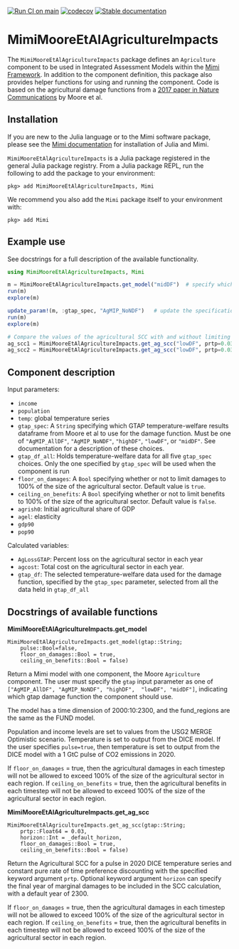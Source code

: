 [![Run CI on main](https://github.com/rffscghg/MimiMooreEtAlAgricultureImpacts.jl/actions/workflows/jlpkgbutler-ci-master-workflow.yml/badge.svg?branch=main)](https://github.com/rffscghg/MimiMooreEtAlAgricultureImpacts.jl/actions/workflows/jlpkgbutler-ci-master-workflow.yml)
[![codecov](https://codecov.io/gh/rffscghg/MimiMooreEtAlAgricultureImpacts.jl/branch/main/graph/badge.svg)](https://codecov.io/gh/rffscghg/MimiMooreEtAlAgricultureImpacts.jl)
[![Stable documentation](https://img.shields.io/badge/docs-stable-blue.svg)](https://rffscghg.github.io/MimiMooreEtAlAgricultureImpacts.jl/stable/)

# MimiMooreEtAlAgricultureImpacts

The `MimiMooreEtAlAgricultureImpacts` package defines an `Agriculture` component to be used in Integrated Assessment Models within the [Mimi Framework](https://github.com/mimiframework/Mimi.jl). In addition to the component definition, this package also provides helper functions for using and running the component. Code is based on the agricultural damage functions from a [2017 paper in Nature Communications](https://www.nature.com/articles/s41467-017-01792-x) by Moore et al.

## Installation

If you are new to the Julia language or to the Mimi software package, please see the [Mimi documentation](https://www.mimiframework.org/Mimi.jl/stable/installation/) for installation of Julia and Mimi.

`MimiMooreEtAlAgricultureImpacts` is a Julia package registered in the general Julia package registry. From a Julia package REPL, run the following to add the package to your environment:
```
pkg> add MimiMooreEtAlAgricultureImpacts, Mimi
```
We recommend you also add the `Mimi` package itself to your environment with:
```
pkg> add Mimi
```

## Example use
See docstrings for a full description of the available functionality.
```julia
using MimiMooreEtAlAgricultureImpacts, Mimi

m = MimiMooreEtAlAgricultureImpacts.get_model("midDF")  # specify which of the 5 available GTAP dataframes of temperature-welfare results to use for the damage function
run(m)
explore(m)

update_param!(m, :gtap_spec, "AgMIP_NoNDF")   # update the specification for which GTAP dataframe to use
run(m)
explore(m)

# Compare the values of the agricultural SCC with and without limiting how big damages can be 
ag_scc1 = MimiMooreEtAlAgricultureImpacts.get_ag_scc("lowDF", prtp=0.03, floor_on_damages=true)
ag_scc2 = MimiMooreEtAlAgricultureImpacts.get_ag_scc("lowDF", prtp=0.03, floor_on_damages=false)
```

## Component description

Input parameters:
- `income`
- `population`
- `temp`: global temperature series
- `gtap_spec`: A `String` specifying which GTAP temperature-welfare results dataframe from Moore et al to use for the damage function. Must be one of `"AgMIP_AllDF"`, `"AgMIP_NoNDF"`, `"highDF"`, `"lowDF"`, or `"midDF"`. See documentation for a description of these choices.
- `gtap_df_all`: Holds temperature-welfare data for all five `gtap_spec` choices. Only the one specified by `gtap_spec` will be used when the component is run
- `floor_on_damages`: A `Bool` specifying whether or not to limit damages to 100% of the size of the agricultural sector. Default value is `true`.
- `ceiling_on_benefits`: A `Bool` specifying whether or not to limit benefits to 100% of the size of the agricultural sector. Default value is `false`.
- `agrish0`: Initial agricultural share of GDP
- `agel`: elasticity
- `gdp90`
- `pop90`

Calculated variables:
- `AgLossGTAP`: Percent loss on the agricultural sector in each year
- `agcost`: Total cost on the agricultural sector in each year.
- `gtap_df`: The selected temperature-welfare data used for the damage function, specified by the `gtap_spec` parameter, selected from all the data held in `gtap_df_all`

## Docstrings of available functions

**MimiMooreEtAlAgricultureImpacts.get_model**
```
MimiMooreEtAlAgricultureImpacts.get_model(gtap::String; 
    pulse::Bool=false,
    floor_on_damages::Bool = true,
    ceiling_on_benefits::Bool = false)
```
Return a Mimi model with one component, the Moore `Agriculture` component. The user must 
specify the `gtap` input parameter as one of `["AgMIP_AllDF", "AgMIP_NoNDF", "highDF", 
"lowDF", "midDF"]`, indicating which gtap damage function the component should use. 

The model has a time dimension of 2000:10:2300, and the fund_regions are the same as the FUND model. 

Population and income levels are set to values from the USG2 MERGE Optimistic scenario. 
Temperature is set to output from the DICE model. If the user specifies `pulse=true`, then 
temperature is set to output from the DICE model with a 1 GtC pulse of CO2 emissions in 2020.

If `floor_on_damages` = true, then the agricultural damages in each timestep will not be allowed to exceed 100% of the size of the 
agricultural sector in each region.
If `ceiling_on_benefits` = true, then the agricultural benefits in each timestep will not be allowed to exceed 100% of the size of the 
agricultural sector in each region.

**MimiMooreEtAlAgricultureImpacts.get_ag_scc**
```
MimiMooreEtAlAgricultureImpacts.get_ag_scc(gtap::String; 
    prtp::Float64 = 0.03, 
    horizon::Int = _default_horizon,
    floor_on_damages::Bool = true,
    ceiling_on_benefits::Bool = false)
```
Return the Agricultural SCC for a pulse in 2020 DICE temperature series and constant 
pure rate of time preference discounting with the specified keyword argument `prtp`. 
Optional keyword argument `horizon` can specify the final year of marginal damages to be 
included in the SCC calculation, with a default year of 2300.

If `floor_on_damages` = true, then the agricultural damages in each timestep will not be allowed to exceed 100% of the size of the 
agricultural sector in each region.
If `ceiling_on_benefits` = true, then the agricultural benefits in each timestep will not be allowed to exceed 100% of the size of the 
agricultural sector in each region.
